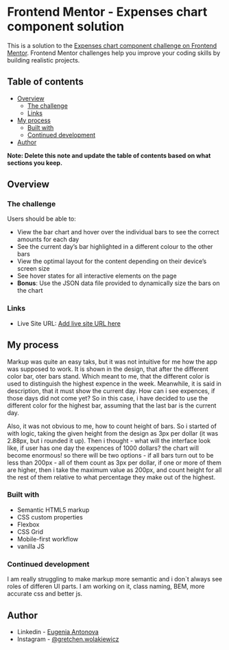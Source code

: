# Frontend Mentor - Expenses chart component solution

This is a solution to the [Expenses chart component challenge on Frontend Mentor](https://www.frontendmentor.io/challenges/expenses-chart-component-e7yJBUdjwt). Frontend Mentor challenges help you improve your coding skills by building realistic projects. 

## Table of contents

- [Overview](#overview)
  - [The challenge](#the-challenge)
  - [Links](#links)
- [My process](#my-process)
  - [Built with](#built-with)
  - [Continued development](#continued-development)
- [Author](#author)

**Note: Delete this note and update the table of contents based on what sections you keep.**

## Overview

### The challenge

Users should be able to:

- View the bar chart and hover over the individual bars to see the correct amounts for each day
- See the current day’s bar highlighted in a different colour to the other bars
- View the optimal layout for the content depending on their device’s screen size
- See hover states for all interactive elements on the page
- **Bonus**: Use the JSON data file provided to dynamically size the bars on the chart


### Links

- Live Site URL: [Add live site URL here]([https://your-live-site-url.com](https://eugeniaantonova.github.io/expenses-chart-component-main/))

## My process

Markup was quite an easy taks, but it was not intuitive for me how the app was supposed to work. It is shown in the design, that after the different color bar, oter bars stand. Which meant to me, that the different color is used to distinguish the highest expence in the week. Meanwhile, it is said in description, that it must show the current day. How can i see expences, if those days did not come yet? So in this case, i have decided to use the different color for the highest bar, assuming that the last bar is the current day. 

Also, it was not obvious to me, how to count height of bars. So i started of with logic, taking the given height from the design as 3px per dollar (it was 2.88px, but i rounded it up). Then i thought - what will the interface look like, if user has one day the expences of 1000 dollars? the chart will become enormous! so there will be two options - if all bars turn out to be less than 200px - all of them count as 3px per dollar, if one or more of them are higher, then i take the maximum value as 200px, and count height for all the rest of them relative to what percentage they make out of the highest.

### Built with

- Semantic HTML5 markup
- CSS custom properties
- Flexbox
- CSS Grid
- Mobile-first workflow
- vanilla JS

### Continued development

I am really struggling to make markup more semantic and i don`t always see roles of differen UI parts. I am working on it, class naming, BEM, more accurate css and better js.

## Author

- Linkedin - [Eugenia Antonova](https://www.linkedin.com/in/eugenia-antonova-7b4511276/)
- Instagram - [@gretchen.wolakiewicz](https://instagram.com/gretchen.wolakiewicz)
